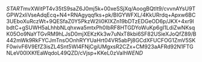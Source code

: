 $START$mvXWitPT4v35tS9saZ6J0mj5k+00xeSSjXq/AoogBQtIt9/cvvnAYsU9TGPW2xliVseAdqEcq+N4+RNAgyqqfks+pk/BIGYWFXL/4KkURrdq+Apxw6BC3UEboXuRczWt+9QESfaZ0Y5PkzW2li0KIXZn19bDTzEDGeOD6p/JKX+4xr9lbdtC+gSUWH5aLhhbNLqhxwa5mtxPh0IbRF8HTGDYoWuKp6gI1LdiZwNKsqK05Oo9NaYTGvRM9hLJsD0mjXEKzKk3w7uNxT8kbi6SF82USieXJoQfZ89/B442mWk9RkFYCJmTnsOOnhRYYUaHrt04VR5abPj8GCdXFUCFOG1ZmV5SKF0wivF6V9EfZ3isZL4Snt5Wl4FNjCgiUMgxsR2CZx+CM923aAFRd92N1FTGNLeV00IXKfEaWqdoL49QZD/cVjsp+KKeL0zVaIhW$END$